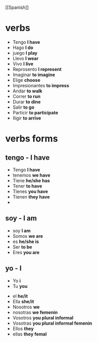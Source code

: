 [[Spanish]]
# verbs
- Tengo **I have**
- Hago **I do**
- juego **I play**
- Llevo **I wear**
- Vivo **I live**
- Reprosento **I represent**
- Imaginar **to imagine**
- Elige **choose**
- Impresionantes **to impress**
- Andar **to walk**
- Correr **to run**
- Durar **to dine**
- Salir **to go**
- Particir **to participate**
- Iligir **to arrive**
# verbs forms
## tengo - I have
- Tengo **I have**
- tenemos **we have**
- Tiene **he/she has**
- Tener **to have**
- Tienes **you have**
- Tienen **they have**
- 
## soy - I am
- soy **I am**
- Somos **we are**
- es **he/she is**
- Ser **to be**
- Eres **you are**
## yo - I
+ Yo **i**
+ Tu **you**
- el **he/it**
- Ella **she/it**
- Nosotros **we**
- nosotras **we femenin**
- Vosotros **you plural informal**
- Vosotras **you plural informal femenin**
- Ellos **they**
- ellas **they femal**